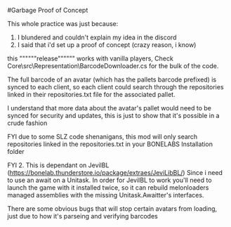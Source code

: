 #Garbage Proof of Concept

This whole practice was just because:
1. I blundered and couldn't explain my idea in the discord
2. I said that i'd set up a proof of concept (crazy reason, i know)

this """"""release"""""" works with vanilla players,
Check Core\src\Representation\BarcodeDownloader.cs for the bulk of the code.

The full barcode of an avatar (which has the pallets barcode prefixed) 
is synced to each client, so each client could search through 
the repositories linked in their repositories.txt file for the 
associated pallet.

I understand that more data about the avatar's pallet would need to be synced 
for security and updates, this is just to show that it's possible in a crude fashion

FYI due to some SLZ code shenanigans, this mod will only search repositories
linked in the repositories.txt in your BONELABS Installation folder

FYI 2. This is dependant on JevilBL (https://bonelab.thunderstore.io/package/extraes/JeviLibBL/)
Since i need to use an await on a Unitask. In order for JevilBL to work you'll need to launch
the game with it installed twice, so it can rebuild melonloaders managed assemblies with the
missing Unitask.Awaitter's interfaces.


There are some obvious bugs that will stop certain avatars from loading, just due to how
it's parseing and verifying barcodes
